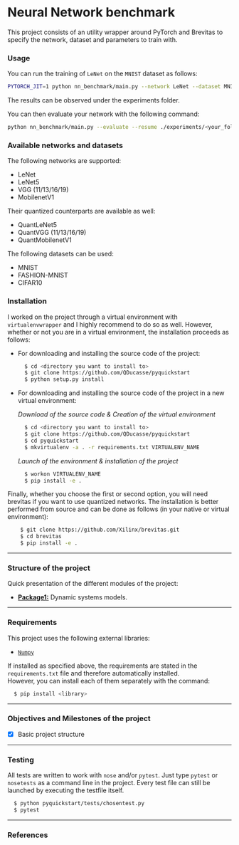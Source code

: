 # Neural Network benchmark

This project consists of an utility wrapper around PyTorch and Brevitas to specify the network, dataset and parameters to train with.

### Usage

You can run the training of `LeNet` on the `MNIST` dataset as follows:
```bash
PYTORCH_JIT=1 python nn_benchmark/main.py --network LeNet --dataset MNIST --epochs 3
```
The results can be observed under the experiments folder.

You can then evaluate your network with the following command:
```bash
python nn_benchmark/main.py --evaluate --resume ./experiments/<your_folder>/checkpoints/best.tar
```
### Available networks and datasets

The following networks are supported:
- LeNet
- LeNet5
- VGG (11/13/16/19)
- MobilenetV1

Their quantized counterparts are available as well:
- QuantLeNet5
- QuantVGG (11/13/16/19)
- QuantMobilenetV1

The following datasets can be used:
- MNIST
- FASHION-MNIST
- CIFAR10

### Installation

I worked on the project through a virtual environment with `virtualenvwrapper`
and I highly recommend to do so as well. However, whether or not you are in a
virtual environment, the installation proceeds as follows:

* For downloading and installing the source code of the project:

  ```bash
    $ cd <directory you want to install to>
    $ git clone https://github.com/QDucasse/pyquickstart
    $ python setup.py install
  ```
* For downloading and installing the source code of the project in a new virtual environment:  

  *Download of the source code & Creation of the virtual environment*
  ```bash
    $ cd <directory you want to install to>
    $ git clone https://github.com/QDucasse/pyquickstart
    $ cd pyquickstart
    $ mkvirtualenv -a . -r requirements.txt VIRTUALENV_NAME
  ```
  *Launch of the environment & installation of the project*
  ```bash
    $ workon VIRTUALENV_NAME
    $ pip install -e .
  ```

Finally, whether you choose the first or second option, you will need brevitas if you want to use quantized networks. The installation is better performed from source and can be done as follows (in your native or virtual environment):

```bash
    $ git clone https://github.com/Xilinx/brevitas.git
    $ cd brevitas
    $ pip install -e .
```
---
### Structure of the project

Quick presentation of the different modules of the project:
* [**Package1:**][package]
Dynamic systems models.
---
### Requirements

This project uses the following external libraries:
* [`Numpy`][dependency1]

If installed as specified above, the requirements are stated in the ``requirements.txt`` file
and therefore automatically installed.  
However, you can install each of them separately with the command:
```bash
  $ pip install <library>
```

---
### Objectives and Milestones of the project

- [X] Basic project structure
---

### Testing

All tests are written to work with `nose` and/or `pytest`. Just type `pytest` or
`nosetests` as a command line in the project. Every test file can still be launched
by executing the testfile itself.
```bash
  $ python pyquickstart/tests/chosentest.py
  $ pytest
```

---

### References

[package]:https://github.com/QDucasse/pyquickstart/tree/master/pyquickstart/package
[dependency1]: https://numpy.org/
